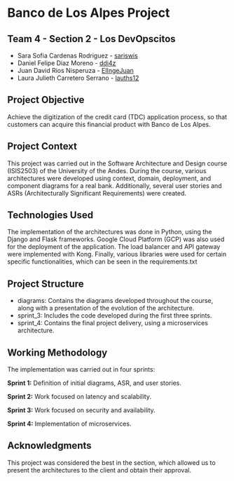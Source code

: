 # Banco de Los Alpes Project

## Team 4 - Section 2 - Los DevOpscitos

- Sara Sofia Cardenas Rodriguez - [sariswis](https://github.com/sariswis)
- Daniel Felipe Diaz Moreno - [ddi4z](https://github.com/ddi4z)
- Juan David Rios Nisperuza - [ElIngeJuan](https://github.com/ElIngeJuan)
- Laura Julieth Carretero Serrano - [lauths12](https://github.com/lauths12)

## Project Objective

Achieve the digitization of the credit card (TDC) application process, so that customers can acquire this financial product with Banco de Los Alpes.

## Project Context

This project was carried out in the Software Architecture and Design course (ISIS2503) of the University of the Andes. During the course, various architectures were developed using context, domain, deployment, and component diagrams for a real bank. Additionally, several user stories and ASRs (Architecturally Significant Requirements) were created.

## Technologies Used

The implementation of the architectures was done in Python, using the Django and Flask frameworks. Google Cloud Platform (GCP) was also used for the deployment of the application. The load balancer and API gateway were implemented with Kong. Finally, various libraries were used for certain specific functionalities, which can be seen in the requirements.txt

## Project Structure

- diagrams: Contains the diagrams developed throughout the course, along with a presentation of the evolution of the architecture.
- sprint_3: Includes the code developed during the first three sprints.
- sprint_4: Contains the final project delivery, using a microservices architecture.

## Working Methodology

The implementation was carried out in four sprints:

**Sprint 1:** Definition of initial diagrams, ASR, and user stories.

**Sprint 2:** Work focused on latency and scalability.

**Sprint 3:** Work focused on security and availability.

**Sprint 4:** Implementation of microservices.

## Acknowledgments

This project was considered the best in the section, which allowed us to present the architectures to the client and obtain their approval.
